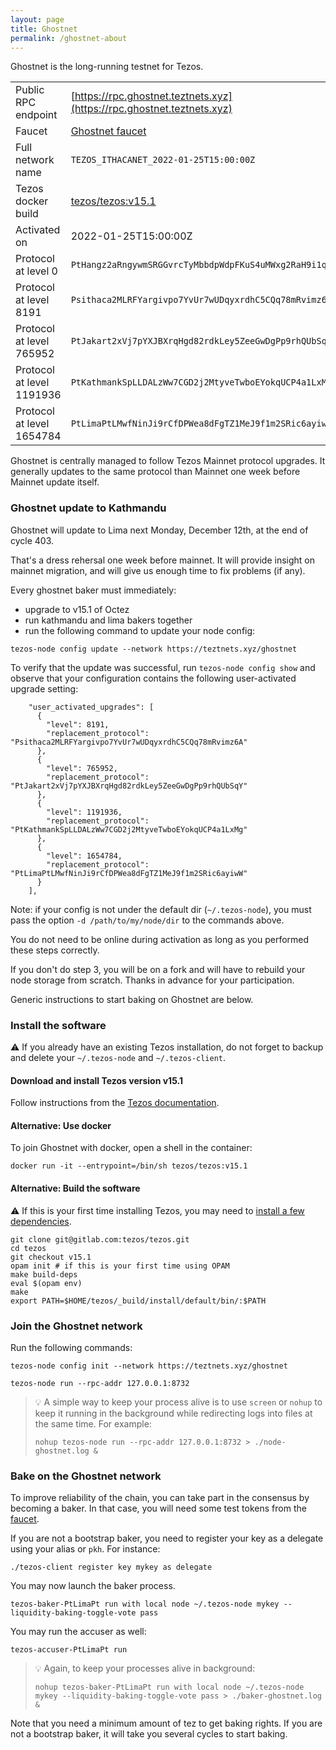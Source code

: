 ```yaml
---
layout: page
title: Ghostnet
permalink: /ghostnet-about
---
```


Ghostnet is the long-running testnet for Tezos.

| | |
|-------|---------------------|
| Public RPC endpoint | [https://rpc.ghostnet.teztnets.xyz](https://rpc.ghostnet.teztnets.xyz) |
| Faucet | [Ghostnet faucet](https://faucet.ghostnet.teztnets.xyz) || Block Explorers | [TzKT](https://ghostnet.tzkt.io) -  |[TzStats](https://ghost.tzstats.com) |
| Full network name | `TEZOS_ITHACANET_2022-01-25T15:00:00Z` |
| Tezos docker build | [tezos/tezos:v15.1](https://hub.docker.com/r/tezos/tezos/tags?page=1&ordering=last_updated&name=v15.1) |
| Activated on | 2022-01-25T15:00:00Z |
| Protocol at level 0 |  `PtHangz2aRngywmSRGGvrcTyMbbdpWdpFKuS4uMWxg2RaH9i1qx` |
| Protocol at level 8191 |  `Psithaca2MLRFYargivpo7YvUr7wUDqyxrdhC5CQq78mRvimz6A` |
| Protocol at level 765952 |  `PtJakart2xVj7pYXJBXrqHgd82rdkLey5ZeeGwDgPp9rhQUbSqY` |
| Protocol at level 1191936 |  `PtKathmankSpLLDALzWw7CGD2j2MtyveTwboEYokqUCP4a1LxMg` |
| Protocol at level 1654784 |  `PtLimaPtLMwfNinJi9rCfDPWea8dFgTZ1MeJ9f1m2SRic6ayiwW` |



Ghostnet is centrally managed to follow Tezos Mainnet protocol upgrades. It generally updates to the same protocol than Mainnet one week before Mainnet update itself.

### Ghostnet update to Kathmandu

Ghostnet will update to Lima next Monday, December 12th, at the end of cycle 403.

That's a dress rehersal one week before mainnet. It will provide insight on mainnet migration, and will give us enough time to fix problems (if any).

Every ghostnet baker must immediately:
* upgrade to v15.1 of Octez
* run kathmandu and lima bakers together
* run the following command to update your node config:

```
tezos-node config update --network https://teztnets.xyz/ghostnet
```

To verify that the update was successful, run `tezos-node config show` and observe that your configuration contains the following user-activated upgrade setting:

```
    "user_activated_upgrades": [
      {
        "level": 8191,
        "replacement_protocol": "Psithaca2MLRFYargivpo7YvUr7wUDqyxrdhC5CQq78mRvimz6A"
      },
      {
        "level": 765952,
        "replacement_protocol": "PtJakart2xVj7pYXJBXrqHgd82rdkLey5ZeeGwDgPp9rhQUbSqY"
      },
      {
        "level": 1191936,
        "replacement_protocol": "PtKathmankSpLLDALzWw7CGD2j2MtyveTwboEYokqUCP4a1LxMg"
      },
      {
        "level": 1654784,
        "replacement_protocol": "PtLimaPtLMwfNinJi9rCfDPWea8dFgTZ1MeJ9f1m2SRic6ayiwW"
      }
    ],
```

Note: if your config is not under the default dir (`~/.tezos-node`), you must pass the option `-d /path/to/my/node/dir` to the commands above.

You do not need to be online during activation as long as you performed these steps correctly.

If you don't do step 3, you will be on a fork and will have to rebuild your node storage from scratch. Thanks in advance for your participation.

Generic instructions to start baking on Ghostnet are below.


### Install the software

⚠️  If you already have an existing Tezos installation, do not forget to backup and delete your `~/.tezos-node` and `~/.tezos-client`.


#### Download and install Tezos version v15.1

Follow instructions from the [Tezos documentation](https://tezos.gitlab.io/introduction/howtoget.html#installing-binaries).


#### Alternative: Use docker

To join Ghostnet with docker, open a shell in the container:

```
docker run -it --entrypoint=/bin/sh tezos/tezos:v15.1
```

#### Alternative: Build the software

⚠️  If this is your first time installing Tezos, you may need to [install a few dependencies](https://tezos.gitlab.io/introduction/howtoget.html#setting-up-the-development-environment-from-scratch).

```
git clone git@gitlab.com:tezos/tezos.git
cd tezos
git checkout v15.1
opam init # if this is your first time using OPAM
make build-deps
eval $(opam env)
make
export PATH=$HOME/tezos/_build/install/default/bin/:$PATH
```

### Join the Ghostnet network

Run the following commands:

```
tezos-node config init --network https://teztnets.xyz/ghostnet

tezos-node run --rpc-addr 127.0.0.1:8732
```

> 💡 A simple way to keep your process alive is to use `screen` or `nohup` to keep it running in the background while redirecting logs into files at the same time. For example:
>
> ```bash=13
> nohup tezos-node run --rpc-addr 127.0.0.1:8732 > ./node-ghostnet.log &
> ```


### Bake on the Ghostnet network

To improve reliability of the chain, you can take part in the consensus by becoming a baker. In that case, you will need some test tokens from the [faucet](https://faucet.ghostnet.teztnets.xyz).

If you are not a bootstrap baker, you need to register your key as a delegate using your alias or `pkh`. For instance:
```bash=2
./tezos-client register key mykey as delegate
```

You may now launch the baker process.
```bash=3
tezos-baker-PtLimaPt run with local node ~/.tezos-node mykey --liquidity-baking-toggle-vote pass
```

You may run the accuser as well:
```bash=3
tezos-accuser-PtLimaPt run
```

> 💡 Again, to keep your processes alive in background:
>
> ```bash=4
> nohup tezos-baker-PtLimaPt run with local node ~/.tezos-node mykey --liquidity-baking-toggle-vote pass > ./baker-ghostnet.log &
> ```

Note that you need a minimum amount of tez to get baking rights. If you are not a bootstrap baker, it will take you several cycles to start baking.


